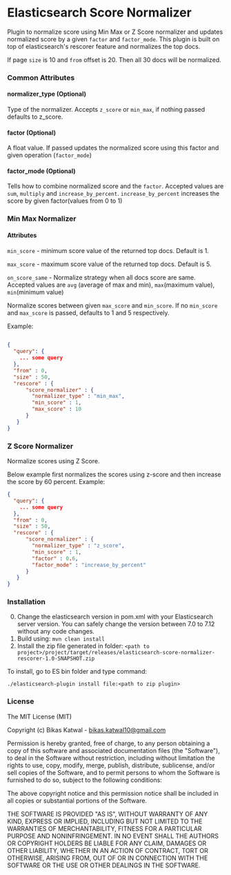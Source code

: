 # Elasticsearch Score Normalizer
Plugin to normalize score using Min Max or Z Score normalizer and updates normalized score by a 
given `factor` and `factor_mode`.
This plugin is built on top of elasticsearch's rescorer feature and normalizes the top docs.

If page `size` is 10 and `from` offset is 20. Then all 30 docs will be normalized.

### Common Attributes
#### normalizer_type (Optional)
Type of the normalizer. Accepts `z_score` or `min_max`, if nothing passed defaults to z_score.

#### factor (Optional)
A float value. If passed updates the normalized score using this factor and given operation
(`factor_mode`)
#### factor_mode (Optional)
Tells how to combine normalized score and the `factor`. Accepted values are `sum`, `multiply` 
and `increase_by_percent`. `increase_by_percent` increases the score by given factor(values 
from 0 to 1)


### Min Max Normalizer

#### Attributes
`min_score` - minimum score value of the returned top docs. Default is 1.

`max_score` - maximum score value of the returned top docs. Default is 5.

`on_score_same` - Normalize strategy when all docs score are same. Accepted values are `avg`
(average of max and min), `max`(maximum value), `min`(minimum value)

Normalize scores between given `max_score` and `min_score`. If no `min_score` and `max_score` is 
passed, defaults to 1 and 5 respectively.

Example:
```json
       
{
  "query": {
    ... some query
  },
  "from" : 0,
  "size" : 50,
  "rescore" : {
      "score_normalizer" : {
        "normalizer_type" : "min_max",
        "min_score" : 1,
        "max_score" : 10
      }
   }
}
```

### Z Score Normalizer
Normalize scores using Z Score. 

Below example first normalizes the scores using z-score and then increase the score by 60 percent.
Example:
```json
{
  "query": {
    ... some query
  },
  "from" : 0,
  "size" : 50,
  "rescore" : {
      "score_normalizer" : {
        "normalizer_type" : "z_score",
        "min_score" : 1,
        "factor" : 0.6,
        "factor_mode" : "increase_by_percent"
      }
   }
}
```
### Installation
0. Change the elasticsearch version in pom.xml with your Elasticsearch server version. You can  safely change the version between 7.0 to 7.12 without any code changes.
1. Build using: `mvn clean install`
2. Install the zip file generated in folder: 
`<path to project>/project/target/releases/elasticsearch-score-normalizer-rescorer-1.0-SNAPSHOT.zip`
   
To install, go to ES bin folder and type command: 
```shell
./elasticsearch-plugin install file:<path to zip plugin>
```

### License
The MIT License (MIT)

Copyright (c) Bikas Katwal - bikas.katwal10@gmail.com

Permission is hereby granted, free of charge, to any person obtaining a copy
of this software and associated documentation files (the "Software"), to deal
in the Software without restriction, including without limitation the rights
to use, copy, modify, merge, publish, distribute, sublicense, and/or sell
copies of the Software, and to permit persons to whom the Software is
furnished to do so, subject to the following conditions:

The above copyright notice and this permission notice shall be included in all
copies or substantial portions of the Software.

THE SOFTWARE IS PROVIDED "AS IS", WITHOUT WARRANTY OF ANY KIND, EXPRESS OR
IMPLIED, INCLUDING BUT NOT LIMITED TO THE WARRANTIES OF MERCHANTABILITY,
FITNESS FOR A PARTICULAR PURPOSE AND NONINFRINGEMENT. IN NO EVENT SHALL THE
AUTHORS OR COPYRIGHT HOLDERS BE LIABLE FOR ANY CLAIM, DAMAGES OR OTHER
LIABILITY, WHETHER IN AN ACTION OF CONTRACT, TORT OR OTHERWISE, ARISING FROM,
OUT OF OR IN CONNECTION WITH THE SOFTWARE OR THE USE OR OTHER DEALINGS IN THE
SOFTWARE.


